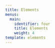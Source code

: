 ```yaml
---
title: Elements
menus:
  main:
    identifier: four
    title: Elements
    weight: 4
template: elements
---
```



